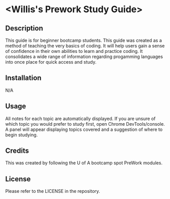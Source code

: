 # <Willis's Prework Study Guide>

## Description

 This guide is for beginner bootcamp students.
 This guide was created as a method of teaching the very basics of coding. It will help users gain a sense of confidence in their own abilities to learn and practice coding.
 It consolidates a wide range of information regarding progamming languages into once place for quick access and study.

## Installation

N/A

## Usage

All notes for each topic are automatically displayed. If you are unsure of which topic you would prefer to study first, open Chrome DevTools/console. A panel will appear displaying topics covered and a suggestion of where to begin studying.

## Credits

This was created by following the U of A bootcamp spot PreWork modules.

## License

Please refer to the LICENSE in the repository.
